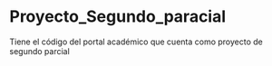 # Proyecto_Segundo_paracial
Tiene el código del portal académico que cuenta como proyecto de segundo parcial
